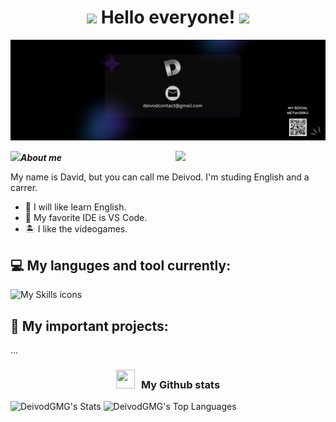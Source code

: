<h1 align="center"> <img src="https://emojis.slackmojis.com/emojis/images/1579216111/7550/pikachu_wave.gif?1579216111" width="28"/> Hello everyone! <img height="40" src="https://emoji.gg/assets/emoji/7333-parrotdance.gif"></h1>

![My-Banner](Banner-Github.png)

<img align= "right" width= "240" src= "https://pa1.narvii.com/6580/8098c6e9207376889eeb0532d9f5a0723c4d73f5_hq.gif"/>

<img src="https://github.com/TheDudeThatCode/TheDudeThatCode/blob/master/Assets/Developer.gif" width="30px">_**About me**_

My name is David, but you can call me Deivod. I'm studing English and a carrer.
- 🎯 I will like learn English.
- 💼 My favorite IDE is VS Code.
- 🏝️ I like the videogames.



## 💻 My languges and tool currently:
![My Skills icons](https://skillicons.dev/icons?i=cpp,docker,git,github,html,css,py,java,lua,bash,vscode,obsidian,discord,robloxstudio,godot,&perline=9)



## 🔎 My important projects:
...


<h3 align="center" > <img src="https://media.giphy.com/media/iY8CRBdQXODJSCERIr/giphy.gif" width="30" height="30" style="margin-right: 10px;">My Github stats </h3>

![DeivodGMG's Stats](https://github-readme-stats.vercel.app/api?username=DeivodGMG&theme=dark&show_icons=true&hide_border=true&count_private=true)
![DeivodGMG's Top Languages](https://github-readme-stats.vercel.app/api/top-langs/?username=DeivodGMG&theme=dark&show_icons=true&hide_border=true&layout=compact)
